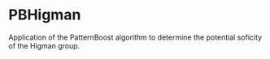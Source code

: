 # PBHigman
Application of the PatternBoost algorithm to determine the potential soficity of the Higman group.
